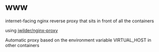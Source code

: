 # www
internet-facing nginx reverse proxy that sits in front of all the containers

using [jwilder/nginx-proxy](https://hub.docker.com/r/jwilder/nginx-proxy)

Automatic proxy based on the environment variable VIRTUAL_HOST in other containers